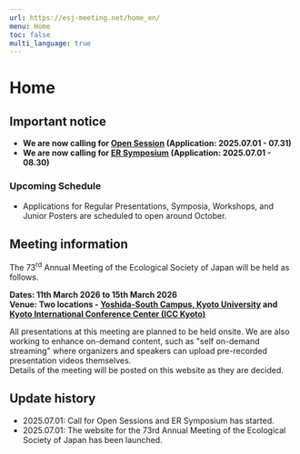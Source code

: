 ```yaml
---
url: https://esj-meeting.net/home_en/
menu: Home
toc: false
multi_language: true
---
```


# Home

## Important notice

- **We are now calling for [Open Session](opensession_en) (Application: 2025.07.01 - 07.31)**
- **We are now calling for [ER Symposium](ersympo_en) (Application: 2025.07.01 - 08.30)**

### Upcoming Schedule

- Applications for Regular Presentations, Symposia, Workshops, and Junior Posters are scheduled to open around October.

## Meeting information

The 73<sup>rd</sup> Annual Meeting of the Ecological Society of Japan will be held as follows.

**Dates: 11th March 2026 to 15th March 2026**\
**Venue: Two locations - [Yoshida-South Campus, Kyoto University](https://www.kyoto-u.ac.jp/en/access) and [Kyoto International Conference Center (ICC Kyoto)](https://www.icckyoto.or.jp/en/access-2/getting_here/)**

All presentations at this meeting are planned to be held onsite. We are also working to enhance on-demand content, such as "self on-demand streaming" where organizers and speakers can upload pre-recorded presentation videos themselves.\
Details of the meeting will be posted on this website as they are decided.

## Update history

- 2025.07.01: Call for Open Sessions and ER Symposium has started.
- 2025.07.01: The website for the 73rd Annual Meeting of the Ecological Society of Japan has been launched.

